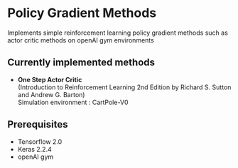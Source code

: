 # Policy Gradient Methods
Implements simple reinforcement learning policy gradient methods such as actor critic methods on openAI gym environments

## Currently implemented methods
<ul>
    <li>
        <b>One Step Actor Critic</b>
        <br>(Introduction to Reinforcement Learning 2nd Edition by Richard S. Sutton and Andrew G. Barton)
        <br>Simulation environment : CartPole-V0
    </li>   
</ul>

## Prerequisites
<ul>
    <li>Tensorflow 2.0</li>
    <li>Keras 2.2.4</li>
    <li>openAI gym</li>
</ul>